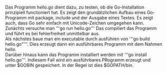 Das Programm hello.go dient dazu, zu testen, ob die Go-Installation prinzipiell functioniert hat. Es zeigt den grundätzlichen Aufbau eines Go-Programm mit package, include und der Ausgabe eines Textes. Es zeigt auch, dass Go sehr einfach mit Unicode-Zeichen umgegehen kann.  
Zunächts versuche man '''go run hello.go''' Das compiliert das Programm und führt es bei fehlerfreiheit unmittelbar aus.  
Als nächstes baue man ein executable durch ausführen von '''go build hello.go"'''.  Dies erzeugt dann ein ausführbares Programm mit dem Nahmen hello.  
Darüber hinaus kann das Programm installiert werden mit '''go install hello.go'''. Indiesem Fall wird ein ausführbares PRogramm erzeugt und unter $GOBIN gespeichert. In der Regel ist dies $GOPATH/bin.
